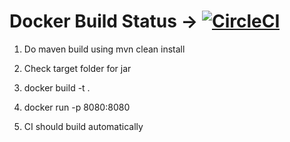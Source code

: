 # Docker Build Status -> [![CircleCI](https://circleci.com/gh/sandeepvalapi/Docker/tree/master.svg?style=svg)](https://circleci.com/gh/sandeepvalapi/Docker/tree/master)

1. Do maven build using 
mvn clean install

2. Check target folder for jar

3. docker build -t <imagename> .

4. docker run -p 8080:8080 <imagename>

5. CI should build automatically
